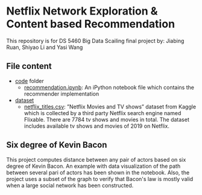 # Netflix Network Exploration & Content based Recommendation
This repository is for DS 5460 Big Data Scailing final project by: Jiabing Ruan, Shiyao Li and Yasi Wang
## File content
- [code](https://github.com/shiyaol/netflix_recommendation/tree/main/code) folder
  - [recommendation.ipynb](https://github.com/shiyaol/netflix_recommendation/blob/main/code/bigdata_final_project.ipynb): An iPython notebook file which contains the recommender implementation
- [dataset](https://github.com/shiyaol/netflix_recommendation/tree/main/dataset)
  - [netflix_titles.csv](https://github.com/shiyaol/netflix_recommendation/blob/main/dataset/netflix_titles.csv):  ”Netflix Movies and TV shows” dataset from Kaggle which is collected by a third party Netflix search engine named Flixable. There are 7784 tv shows and movies in total. The dataset includes available tv shows and movies of 2019 on Netflix.


## Six degree of Kevin Bacon
This project computes distance between any pair of actors based on six degree of Kevin Bacon. An example with data visualization of the path between several pari of actors has been shown in the notebook. Also, the project uses a subset of the graph to verify that Bacon's law is mostly valid when a large social network has been constructed.
